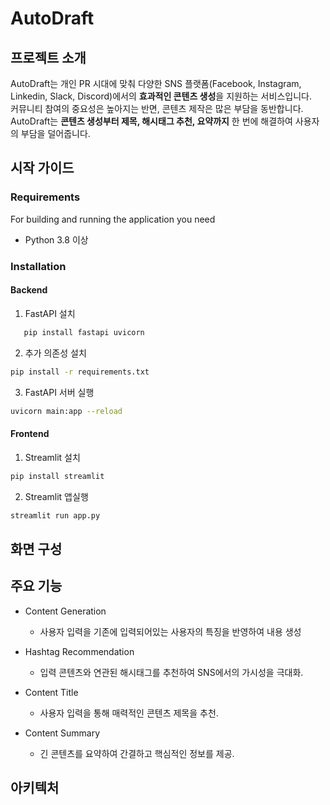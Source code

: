 # AutoDraft 

## 프로젝트 소개
AutoDraft는 개인 PR 시대에 맞춰 다양한 SNS 플랫폼(Facebook, Instagram, Linkedin, Slack, Discord)에서의 **효과적인 콘텐츠 생성**을 지원하는 서비스입니다.  
커뮤니티 참여의 중요성은 높아지는 반면, 콘텐츠 제작은 많은 부담을 동반합니다.  
AutoDraft는 **콘텐츠 생성부터 제목, 해시태그 추천, 요약까지** 한 번에 해결하여 사용자의 부담을 덜어줍니다.  
## 시작 가이드

### Requirements
For building and running the application you need
- Python 3.8 이상  
### Installation

#### Backend
1. FastAPI 설치
```bash
   pip install fastapi uvicorn
```
2. 추가 의존성 설치
```bash
pip install -r requirements.txt
```
3. FastAPI 서버 실행
```bash
uvicorn main:app --reload
```
#### Frontend
1. Streamlit 설치
```bash
pip install streamlit
```
2. Streamlit 앱실행
```bash
streamlit run app.py
```
## 화면 구성
## 주요 기능
- Content Generation

    - 사용자 입력을 기존에 입력되어있는 사용자의 특징을 반영하여 내용 생성
- Hashtag Recommendation

    - 입력 콘텐츠와 연관된 해시태그를 추천하여 SNS에서의 가시성을 극대화.
- Content Title

    - 사용자 입력을 통해 매력적인 콘텐츠 제목을 추천.
- Content Summary

    - 긴 콘텐츠를 요약하여 간결하고 핵심적인 정보를 제공.



## 아키텍처 
